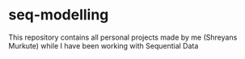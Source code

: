 # seq-modelling
This repository contains all personal projects made by me (Shreyans Murkute) while I have been working with Sequential Data
